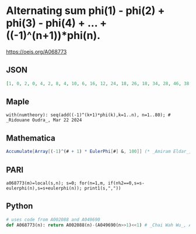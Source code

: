 # Alternating sum phi\(1\) \- phi\(2\) \+ phi\(3\) \- phi\(4\) \+ \.\.\. \+ \(\(\-1\)^\(n\+1\)\)\*phi\(n\)\.
https://oeis.org/A068773
## JSON
```JSON
[1, 0, 2, 0, 4, 2, 8, 4, 10, 6, 16, 12, 24, 18, 26, 18, 34, 28, 46, 38, 50, 40, 62, 54, 74, 62, 80, 68, 96, 88, 118, 102, 122, 106, 130, 118, 154, 136, 160, 144, 184, 172, 214, 194, 218, 196, 242, 226, 268, 248, 280, 256, 308, 290, 330, 306, 342, 314, 372, 356]
```
## Maple
```Maple
with(numtheory): seq(add((-1)^(k+1)*phi(k),k=1..n), n=1..80); # _Ridouane Oudra_, Mar 22 2024
```
## Mathematica
```Mathematica
Accumulate[Array[(-1)^(# + 1) * EulerPhi[#] &, 100]] (* _Amiram Eldar_, Oct 14 2022 *)
```
## PARI
```PARI
a068773(m)=local(s,n); s=0; for(n=1,m, if(n%2==0,s=s-eulerphi(n),s=s+eulerphi(n)); print1(s,","))
```
## Python
```Python
# uses code from A002088 and A049690
def A068773(n): return A002088(n)-(A049690(n>>1)<<1) # _Chai Wah Wu_, Aug 04 2024
```
